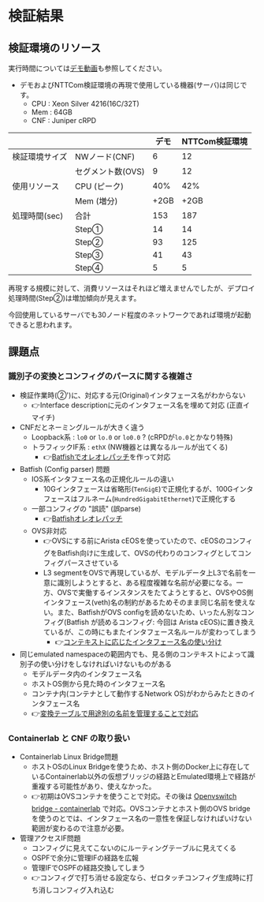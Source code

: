 # 検証結果

## 検証環境のリソース

実行時間については[デモ動画](https://youtu.be/wu9IWRbiKKU)も参照してください。

- デモおよびNTTCom検証環境の再現で使用している機器(サーバ)は同じです。
    - CPU : Xeon Silver 4216(16C/32T)
    - Mem : 64GB
    - CNF : Juniper cRPD

|  |  | デモ | NTTCom検証環境 |
| --- | --- | --- | --- |
| 検証環境サイズ | NWノード(CNF) | 6 | 12 |
|  | セグメント数(OVS) | 9 | 12 |
| 使用リソース | CPU (ピーク) | 40% | 42% |
|  | Mem (増分) | +2GB | +2GB |
| 処理時間(sec) | 合計 | 153 | 187 |
|  | Step① | 14 | 14 |
|  | Step② | 93 | 125 |
|  | Step③ | 41 | 43 |
|  | Step④ | 5 | 5 |

再現する規模に対して、消費リソースはそれほど増えませんでしたが、デプロイ処理時間(Step②)は増加傾向が見えます。

今回使用しているサーバでも30ノード程度のネットワークであれば環境が起動できると思われます。

## 課題点

### 識別子の変換とコンフィグのパースに関する複雑さ

- 検証作業時(②')に、対応する元(Original)インタフェース名がわからない
    - 👉Interface descriptionに元のインタフェース名を埋めて対応 (正直イマイチ)
- CNFだとネーミングルールが大きく違う
    - Loopback系 : `lo0` or `lo.0` or `lo0.0` ? (cRPDが`lo.0`とかなり特殊)
    - トラフィックIF系 : `ethX` (NW機器とは異なるルールが出てくる)
        - 👉[Batfishでオレオレパッチ](https://github.com/ool-mddo/batfish/tree/ool-mddo-patches)を作って対応
- Batfish (Config parser) 問題
    - IOS系インタフェース名の正規化ルールの違い
        - 10Gインタフェースは省略形(`TenGigE`)で正規化するが、100Gインタフェースはフルネーム(`HundredGigabitEthernet`)で正規化する
    - 一部コンフィグの "誤読" (誤parse)
        - 👉[Batfishオレオレパッチ](https://github.com/ool-mddo/batfish/tree/ool-mddo-patches)
    - OVS非対応
        - 👉OVSにする前にArista cEOSを使っていたので、cEOSのコンフィグをBatfish向けに生成して、OVSの代わりのコンフィグとしてコンフィグパースさせている
        - L3 segmentをOVSで再現しているが、モデルデータ上L3で名前を一意に識別しようとすると、ある程度複雑な名前が必要になる。一方、OVSで実働するインスタンスをたてようとすると、OVSやOS側インタフェース(veth)名の制約があるためそのまま同じ名前を使えない。また、BatfishがOVS configを読めないため、いったん別なコンフィグ(Batfish が読めるコンフィグ: 今回は Arista cEOS)に置き換えているが、この時にもまたインタフェース名ルールが変わってしまう
            - 👉[コンテキストに応じたインタフェース名の使い分け](../../../../doc/system_architecture.md)
- 同じemulated namespaceの範囲内でも、見る側のコンテキストによって識別子の使い分けをしなければいけないものがある
    - モデルデータ内のインタフェース名
    - ホストOS側から見た時のインタフェース名
    - コンテナ内(コンテナとして動作するNetwork OS)がわからみたときのインタフェース名
    - 👉[変換テーブルで用途別の名前を管理することで対応](../../../../doc/system_architecture.md)

### Containerlab と CNF の取り扱い

- Containerlab Linux Bridge問題
    - ホストOSのLinux Bridgeを使うため、ホスト側のDocker上に存在しているContainerlab以外の仮想ブリッジの経路とEmulated環境上で経路が重複する可能性があり、使えなかった。
    - 👉初期はOVSコンテナを使うことで対応。その後は [Openvswitch bridge - containerlab](https://containerlab.dev/manual/kinds/ovs-bridge/) で対応。OVSコンテナとホスト側のOVS bridgeを使うのとでは、インタフェース名の一意性を保証しなければいけない範囲が変わるので注意が必要。
- 管理アクセスIF問題
    - コンフィグに見えてこないのにルーティングテーブルに見えてくる
    - OSPFで余分に管理IFの経路を広報
    - 管理IFでOSPFの経路交換してしまう
    - 👉コンフィグで打ち消せる設定なら、ゼロタッチコンフィグ生成時に打ち消しコンフィグ入れ込む

